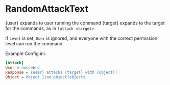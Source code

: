 # RandomAttackText

{user} expands to user running the command
{target} expands to the target for the commands, as in `!attack <target>`

If `Level` is set, `User` is ignored, and everyone with the correct permission level can run the command.

Example Config.ini.

```INI
[Attack]
User = nossebro
Response = {user} attacks {target} with {object}!
Object = object 1|an object|objects
```
